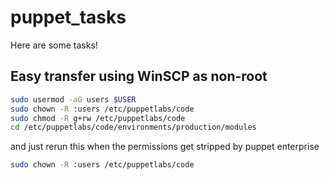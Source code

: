 # puppet_tasks
Here are some tasks!  

## Easy transfer using WinSCP as non-root
```bash
sudo usermod -aG users $USER
sudo chown -R :users /etc/puppetlabs/code
sudo chmod -R g+rw /etc/puppetlabs/code
cd /etc/puppetlabs/code/environments/production/modules
```

and just rerun this when the permissions get stripped by puppet enterprise  
``` bash
sudo chown -R :users /etc/puppetlabs/code
```